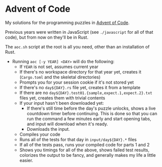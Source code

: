 # Advent of Code
My solutions for the programming puzzles in [Advent of Code](https://adventofcode.com).

Previous years were written in JavaScript (see `./javascript` for all of that code), but from now on they'll be in Rust.

The `aoc.sh` script at the root is all you need, other than an installation of Rust.
- Running `aoc [-y YEAR] <DAY>` will do the following:
  - If `YEAR` is not set, assumes current year
  - If there's no workspace directory for that year yet, creates it (`Cargo.toml` and the skeletal directories)
  - Prompts you for your session cookie if it's not stored yet
  - If there's no `day${DAY}.rs` file yet, creates it from a template
  - If there are no `day${DAY}.test01.{sample,expect.1,expect.2}.txt` files yet, creates them with trivial contents
  - If your input hasn't been downloaded yet:
    - If there's still time before the day's puzzle unlocks, shows a live countdown timer before continuing.
      This is done so that you can run the command a few minutes early and start opening tabs, and input will download when it's ready.
    - Downloads the input.
  - Compiles your code
  - Runs all of the tests for that day in `input/day${DAY}.*` files
  - If all of the tests pass, runs your compiled code for parts 1 and 2
  - Shows you timings for all of the above, shows failed test results, colorizes the output to be fancy, and generally makes my life a little easier.
